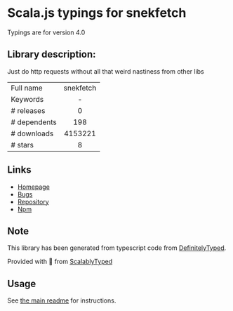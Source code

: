 
# Scala.js typings for snekfetch

Typings are for version 4.0

## Library description:
Just do http requests without all that weird nastiness from other libs

|                    |                 |
| ------------------ | :-------------: |
| Full name          | snekfetch |
| Keywords           | - |
| # releases         | 0 |
| # dependents       | 198 |
| # downloads        | 4153221 |
| # stars            | 8 |

## Links
- [Homepage](https://snekfetch.js.org/)
- [Bugs](https://github.com/devsnek/snekfetch/issues)
- [Repository](https://github.com/devsnek/snekfetch)
- [Npm](https://www.npmjs.com/package/snekfetch)
    


## Note
This library has been generated from typescript code from [DefinitelyTyped](https://definitelytyped.org).

Provided with :purple_heart: from [ScalablyTyped](https://github.com/oyvindberg/ScalablyTyped)

## Usage
See [the main readme](../../readme.md) for instructions.


